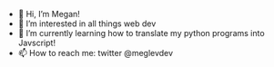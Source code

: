 - 👋 Hi, I’m Megan!
- 👀 I’m interested in all things web dev
- 🌱 I’m currently learning how to translate my python programs into Javscript!
- 📫 How to reach me: twitter @meglevdev

<!---
mleavens/mleavens is a ✨ special ✨ repository because its `README.md` (this file) appears on your GitHub profile.
You can click the Preview link to take a look at your changes.
--->
